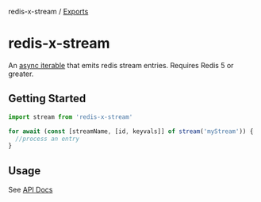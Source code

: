 redis-x-stream / [Exports](modules.md)

# redis-x-stream

An [async iterable](https://developer.mozilla.org/en-US/docs/Web/JavaScript/Reference/Global_Objects/Symbol/asyncIterator) that emits redis stream entries.
Requires Redis 5 or greater.

## Getting Started

```javascript
import stream from 'redis-x-stream'

for await (const [streamName, [id, keyvals]] of stream('myStream')) {
  //process an entry
}
```
## Usage

See [API Docs](docs/classes/redisstream.md#constructor)
